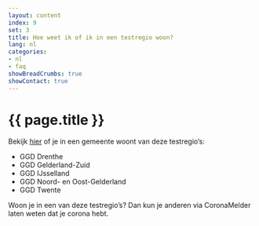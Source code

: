 ```yaml
---
layout: content
index: 9
set: 3
title: Hoe weet ik of ik in een testregio woon?
lang: nl
categories:
- nl
- faq
showBreadCrumbs: true
showContact: true
---
```



# {{ page.title }}

Bekijk <a href="https://www.regioatlas.nl/indelingen/indelingen_indeling/t/ggd_s" target="_blank" rel="noopener">hier</a> of je in een gemeente woont van deze testregio’s:

- GGD Drenthe
- GGD Gelderland-Zuid
- GGD IJsselland
- GGD Noord- en Oost-Gelderland
- GGD Twente

Woon je in een van deze testregio’s? Dan kun je anderen via CoronaMelder laten weten dat je corona hebt.
 